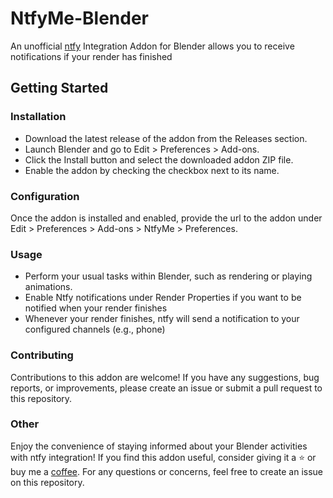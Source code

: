 # NtfyMe-Blender
An unofficial [ntfy](https://github.com/binwiederhier/ntfy) Integration Addon for Blender allows you to receive notifications if your render has finished

## Getting Started
### Installation
- Download the latest release of the addon from the Releases section.
- Launch Blender and go to Edit > Preferences > Add-ons.
- Click the Install button and select the downloaded addon ZIP file.
- Enable the addon by checking the checkbox next to its name.

### Configuration
Once the addon is installed and enabled, provide the url to the addon under Edit > Preferences > Add-ons > NtfyMe > Preferences.

### Usage
- Perform your usual tasks within Blender, such as rendering or playing animations.
- Enable Ntfy notifications under Render Properties if you want to be notified when your render finishes
- Whenever your render finishes, ntfy will send a notification to your configured channels (e.g., phone)

### Contributing
Contributions to this addon are welcome! If you have any suggestions, bug reports, or improvements, please create an issue or submit a pull request to this repository.

### Other
Enjoy the convenience of staying informed about your Blender activities with ntfy integration! If you find this addon useful, consider giving it a ⭐️ or buy me a [coffee](https://ko-fi.com/notnanook). For any questions or concerns, feel free to create an issue on this repository.
